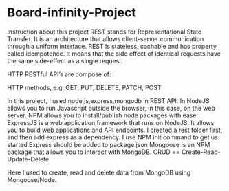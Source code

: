 # Board-infinity-Project
Instruction about this project
REST stands for Representational State Transfer. It is an architecture that allows client-server communication through a uniform interface. 
REST is stateless, cachable and has property called idempotence. It means that the side effect of identical requests have the same side-effect as a single request.

HTTP RESTful API’s are compose of:

HTTP methods, e.g. GET, PUT, DELETE, PATCH, POST

In this project, i used node.js,express,mongodb in REST API.
In NodeJS allows you to run Javascript outside the browser, in this case, on the web server. NPM allows you to install/publish node packages with ease.
ExpressJS is a web application framework that runs on NodeJS. It allows you to build web applications and API endpoints.
I created a rest folder first, and then add express as a dependency. I use NPM init command to get us started.Express should be added to package.json
Mongoose is an NPM package that allows you to interact with MongoDB.
CRUD == Create-Read-Update-Delete

Here I used to create, read and delete data from MongoDB using Mongoose/Node.
